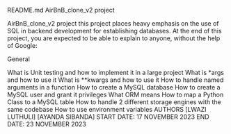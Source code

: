 README.md
AirBnB_clone_v2 project

AirBnB_clone_v2 project this project places heavy emphasis on the use of SQL in backend development for establishing databases. At the end of this project, you are expected to be able to explain to anyone, without the help of Google:

General

What is Unit testing and how to implement it in a large project
What is *args and how to use it
What is **kwargs and how to use it
How to handle named arguments in a function
How to create a MySQL database
How to create a MySQL user and grant it privileges
What ORM means
How to map a Python Class to a MySQL table
How to handle 2 different storage engines with the same codebase
How to use environment variables
AUTHORS [LWAZI LUTHULI] [AYANDA SIBANDA] START DATE: 17 NOVEMBER 2023 END DATE: 23 NOVEMBER 2023
